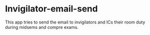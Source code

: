 # Invigilator-email-send

This app tries to send the email to invigilators and ICs their room duty during midsems and compre exams.
